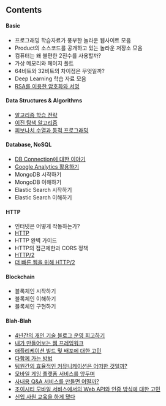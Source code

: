 ## Contents

#### Basic

- 프로그래밍 학습자료가 풍부한 놀라운 웹사이트 모음
- Product의 소스코드를 공개하고 있는 놀라운 저장소 모음
- 컴퓨터는 왜 불편한 2진수를 사용할까?
- 가상 메모리와 페이지 폴트
- 64비트와 32비트의 차이점은 무엇일까?
- Deep Learning 학습 자료 모음
- [RSA를 이용한 암호화와 서명](https://github.com/stunstunstun/awesome-wiki/blob/master/Fundamental/encryption-with-rsa.md)

#### Data Structures & Algorithms

- [알고리즘 학습 전략](https://github.com/stunstunstun/awesome-wiki/blob/master/Fundamental/algorithmsalgorithms-learning-strategy.md)
- [이진 탐색 알고리즘](https://github.com/stunstunstun/awesome-wiki/blob/master/Fundamental/algorithms-binary-search.md)
- [피보나치 수열과 동적 프로그래밍](https://github.com/stunstunstun/awesome-wiki/blob/master/Fundamental/algorithms-fibo-and-dynamic-programming.md)

#### Database, NoSQL

- [DB Connection에 대한 이야기](https://github.com/stunstunstun/awesome-wiki/blob/master/Fundamental/database-connection-pool.md)
- [Google Analytics 활용하기](https://github.com/stunstunstun/awesome-wiki/blob/master/Fundamental/data-analysis-google-analytics.md)
- MongoDB 시작하기
- MongoDB 이해하기
- Elastic Search 시작하기
- Elastic Search 이해하기

#### HTTP

- 인터넷은 어떻게 작동하는가?
- [HTTP](https://developer.mozilla.org/en-US/docs/Web/HTTP)
- HTTP 완벽 가이드
- HTTP의 접근제한과 CORS 정책
- [HTTP/2
](http://httpwg.org/specs/rfc7540.html)
- [더 빠른 웹을 위해 HTTP/2](https://www.slideshare.net/eungjun/http2-40582114)

#### Blockchain

- 블록체인 시작하기
- 블록체인 이해하기
- 블록체인 구현하기

#### Blah-Blah

- [4년간의 개인 기술 블로그 운영 회고하기](https://github.com/stunstunstun/awesome-wiki/blob/master/Fundamental/blahblah-writing-as-programmer.md)
- [내가 만들어보는 웹 프레임워크](https://github.com/stunstunstun/awesome-wiki/blob/master/Fundamental/algorithms-fibo-and-dynamic-programming.md)
- [애플리케이션 빌드 및 배포에 대한 고민](https://github.com/stunstunstun/awesome-wiki/blob/master/Fundamental/blahblah-remind-how-to-ci.md)
- [다함께 가는 방법](https://github.com/stunstunstun/awesome-wiki/blob/master/Fundamental/blahblah-lets-go-together.md)
- [팀원간의 효율적인 커뮤니케이션은 어떠한 것일까?](https://github.com/stunstunstun/awesome-wiki/blob/master/Fundamental/blahblah-what-is-communication.md)
- [모바일 게임 플랫폼 서비스를 앞두며](https://github.com/stunstunstun/awesome-wiki/blob/master/Fundamental/blahblah-my-first-sdk-release.md)
- [사내용 Q&A 서비스를 만들면 어떨까?](https://github.com/stunstunstun/awesome-wiki/blob/master/Fundamental/blahblah-i-need-some-place-to-talk.md)
- [조이시티 모바일 서비스에서의 Web API와 인증 방식에 대한 고민](https://github.com/stunstunstun/awesome-wiki/blob/master/Fundamental/blahblah-study-in-web-api.md)
- [신입 사원 교육을 하게 됐다](https://github.com/stunstunstun/awesome-wiki/blob/master/Fundamental/blahblah-hello-newbies.md)